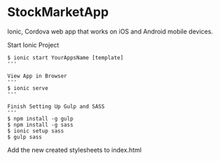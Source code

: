 # StockMarketApp
Ionic, Cordova web app that works on iOS and Android mobile devices.

Start Ionic Project
```
$ ionic start YourAppsName [template]
'''

View App in Browser
'''
$ ionic serve
'''

Finish Setting Up Gulp and SASS
'''
$ npm install -g gulp
$ npm install -g sass
$ ionic setup sass
$ gulp sass
```

Add the new created stylesheets to index.html
